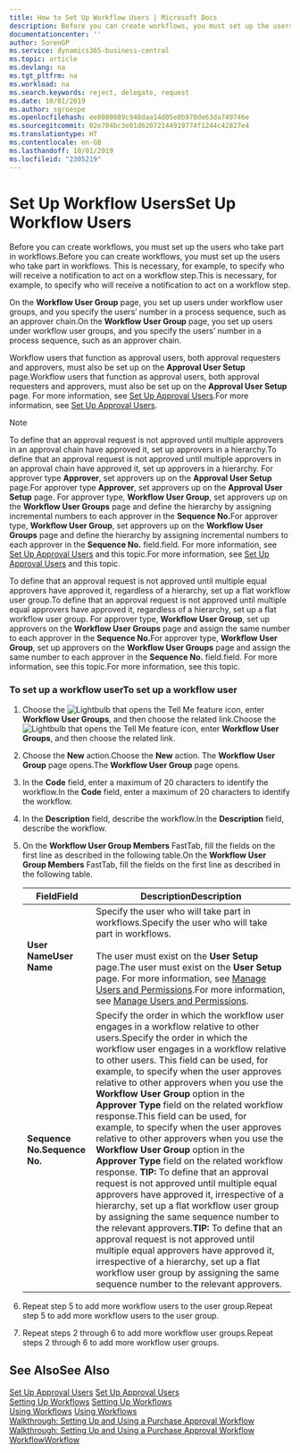 ```yaml
---
title: How to Set Up Workflow Users | Microsoft Docs
description: Before you can create workflows, you must set up the users who take part in workflows. This is necessary, for example, to specify who will receive a notification to act on a workflow step.
documentationcenter: ''
author: SorenGP
ms.service: dynamics365-business-central
ms.topic: article
ms.devlang: na
ms.tgt_pltfrm: na
ms.workload: na
ms.search.keywords: reject, delegate, request
ms.date: 10/01/2019
ms.author: sgroespe
ms.openlocfilehash: ee8080689c948daa14d05e8b970de63da749746e
ms.sourcegitcommit: 02e704bc3e01d62072144919774f1244c42827e4
ms.translationtype: HT
ms.contentlocale: en-GB
ms.lasthandoff: 10/01/2019
ms.locfileid: "2305219"
---
```

# <a name="set-up-workflow-users"></a><span data-ttu-id="372c6-104">Set Up Workflow Users</span><span class="sxs-lookup"><span data-stu-id="372c6-104">Set Up Workflow Users</span></span>
<span data-ttu-id="372c6-105">Before you can create workflows, you must set up the users who take part in workflows.</span><span class="sxs-lookup"><span data-stu-id="372c6-105">Before you can create workflows, you must set up the users who take part in workflows.</span></span> <span data-ttu-id="372c6-106">This is necessary, for example, to specify who will receive a notification to act on a workflow step.</span><span class="sxs-lookup"><span data-stu-id="372c6-106">This is necessary, for example, to specify who will receive a notification to act on a workflow step.</span></span>  

<span data-ttu-id="372c6-107">On the **Workflow User Group** page, you set up users under workflow user groups, and you specify the users’ number in a process sequence, such as an approver chain.</span><span class="sxs-lookup"><span data-stu-id="372c6-107">On the **Workflow User Group** page, you set up users under workflow user groups, and you specify the users’ number in a process sequence, such as an approver chain.</span></span>  

<span data-ttu-id="372c6-108">Workflow users that function as approval users, both approval requesters and approvers, must also be set up on the **Approval User Setup** page.</span><span class="sxs-lookup"><span data-stu-id="372c6-108">Workflow users that function as approval users, both approval requesters and approvers, must also be set up on the **Approval User Setup** page.</span></span> <span data-ttu-id="372c6-109">For more information, see [Set Up Approval Users](across-how-to-set-up-approval-users.md).</span><span class="sxs-lookup"><span data-stu-id="372c6-109">For more information, see [Set Up Approval Users](across-how-to-set-up-approval-users.md).</span></span>  

> [!NOTE]  
>  <span data-ttu-id="372c6-110">To define that an approval request is not approved until multiple approvers in an approval chain have approved it, set up approvers in a hierarchy.</span><span class="sxs-lookup"><span data-stu-id="372c6-110">To define that an approval request is not approved until multiple approvers in an approval chain have approved it, set up approvers in a hierarchy.</span></span> <span data-ttu-id="372c6-111">For approver type **Approver**, set approvers up on the **Approval User Setup** page.</span><span class="sxs-lookup"><span data-stu-id="372c6-111">For approver type **Approver**, set approvers up on the **Approval User Setup** page.</span></span> <span data-ttu-id="372c6-112">For approver type, **Workflow User Group**, set approvers up on the **Workflow User Groups** page and define the hierarchy by assigning incremental numbers to each approver in the **Sequence No.**</span><span class="sxs-lookup"><span data-stu-id="372c6-112">For approver type, **Workflow User Group**, set approvers up on the **Workflow User Groups** page and define the hierarchy by assigning incremental numbers to each approver in the **Sequence No.**</span></span> <span data-ttu-id="372c6-113">field.</span><span class="sxs-lookup"><span data-stu-id="372c6-113">field.</span></span> <span data-ttu-id="372c6-114">For more information, see [Set Up Approval Users](across-how-to-set-up-approval-users.md) and this topic.</span><span class="sxs-lookup"><span data-stu-id="372c6-114">For more information, see [Set Up Approval Users](across-how-to-set-up-approval-users.md) and this topic.</span></span>  
>   
>  <span data-ttu-id="372c6-115">To define that an approval request is not approved until multiple equal approvers have approved it, regardless of a hierarchy, set up a flat workflow user group.</span><span class="sxs-lookup"><span data-stu-id="372c6-115">To define that an approval request is not approved until multiple equal approvers have approved it, regardless of a hierarchy, set up a flat workflow user group.</span></span> <span data-ttu-id="372c6-116">For approver type, **Workflow User Group**, set up approvers on the **Workflow User Groups** page and assign the same number to each approver in the **Sequence No.**</span><span class="sxs-lookup"><span data-stu-id="372c6-116">For approver type, **Workflow User Group**, set up approvers on the **Workflow User Groups** page and assign the same number to each approver in the **Sequence No.**</span></span> <span data-ttu-id="372c6-117">field.</span><span class="sxs-lookup"><span data-stu-id="372c6-117">field.</span></span> <span data-ttu-id="372c6-118">For more information, see this topic.</span><span class="sxs-lookup"><span data-stu-id="372c6-118">For more information, see this topic.</span></span>  

### <a name="to-set-up-a-workflow-user"></a><span data-ttu-id="372c6-119">To set up a workflow user</span><span class="sxs-lookup"><span data-stu-id="372c6-119">To set up a workflow user</span></span>  

1. <span data-ttu-id="372c6-120">Choose the ![Lightbulb that opens the Tell Me feature](media/ui-search/search_small.png "Tell me what you want to do") icon, enter **Workflow User Groups**, and then choose the related link.</span><span class="sxs-lookup"><span data-stu-id="372c6-120">Choose the ![Lightbulb that opens the Tell Me feature](media/ui-search/search_small.png "Tell me what you want to do") icon, enter **Workflow User Groups**, and then choose the related link.</span></span>  
2. <span data-ttu-id="372c6-121">Choose the **New** action.</span><span class="sxs-lookup"><span data-stu-id="372c6-121">Choose the **New** action.</span></span> <span data-ttu-id="372c6-122">The **Workflow User Group** page opens.</span><span class="sxs-lookup"><span data-stu-id="372c6-122">The **Workflow User Group** page opens.</span></span>  
3. <span data-ttu-id="372c6-123">In the **Code** field, enter a maximum of 20 characters to identify the workflow.</span><span class="sxs-lookup"><span data-stu-id="372c6-123">In the **Code** field, enter a maximum of 20 characters to identify the workflow.</span></span>  
4. <span data-ttu-id="372c6-124">In the **Description** field, describe the workflow.</span><span class="sxs-lookup"><span data-stu-id="372c6-124">In the **Description** field, describe the workflow.</span></span>  
5. <span data-ttu-id="372c6-125">On the **Workflow User Group Members** FastTab, fill the fields on the first line as described in the following table.</span><span class="sxs-lookup"><span data-stu-id="372c6-125">On the **Workflow User Group Members** FastTab, fill the fields on the first line as described in the following table.</span></span>  

    |<span data-ttu-id="372c6-126">Field</span><span class="sxs-lookup"><span data-stu-id="372c6-126">Field</span></span>|<span data-ttu-id="372c6-127">Description</span><span class="sxs-lookup"><span data-stu-id="372c6-127">Description</span></span>|  
    |---------------------------------|---------------------------------------|  
    |<span data-ttu-id="372c6-128">**User Name**</span><span class="sxs-lookup"><span data-stu-id="372c6-128">**User Name**</span></span>|<span data-ttu-id="372c6-129">Specify the user who will take part in workflows.</span><span class="sxs-lookup"><span data-stu-id="372c6-129">Specify the user who will take part in workflows.</span></span><br /><br /> <span data-ttu-id="372c6-130">The user must exist on the **User Setup** page.</span><span class="sxs-lookup"><span data-stu-id="372c6-130">The user must exist on the **User Setup** page.</span></span> <span data-ttu-id="372c6-131">For more information, see [Manage Users and Permissions](ui-how-users-permissions.md).</span><span class="sxs-lookup"><span data-stu-id="372c6-131">For more information, see [Manage Users and Permissions](ui-how-users-permissions.md).</span></span>|  
    |<span data-ttu-id="372c6-132">**Sequence No.**</span><span class="sxs-lookup"><span data-stu-id="372c6-132">**Sequence No.**</span></span>|<span data-ttu-id="372c6-133">Specify the order in which the workflow user engages in a workflow relative to other users.</span><span class="sxs-lookup"><span data-stu-id="372c6-133">Specify the order in which the workflow user engages in a workflow relative to other users.</span></span> <span data-ttu-id="372c6-134">This field can be used, for example, to specify when the user approves relative to other approvers when you use the **Workflow User Group** option in the **Approver Type** field on the related workflow response.</span><span class="sxs-lookup"><span data-stu-id="372c6-134">This field can be used, for example, to specify when the user approves relative to other approvers when you use the **Workflow User Group** option in the **Approver Type** field on the related workflow response.</span></span> <span data-ttu-id="372c6-135">**TIP:**  To define that an approval request is not approved until multiple equal approvers have approved it, irrespective of a hierarchy, set up a flat workflow user group by assigning the same sequence number to the relevant approvers.</span><span class="sxs-lookup"><span data-stu-id="372c6-135">**TIP:**  To define that an approval request is not approved until multiple equal approvers have approved it, irrespective of a hierarchy, set up a flat workflow user group by assigning the same sequence number to the relevant approvers.</span></span>|  
6. <span data-ttu-id="372c6-136">Repeat step 5 to add more workflow users to the user group.</span><span class="sxs-lookup"><span data-stu-id="372c6-136">Repeat step 5 to add more workflow users to the user group.</span></span>  
7. <span data-ttu-id="372c6-137">Repeat steps 2 through 6 to add more workflow user groups.</span><span class="sxs-lookup"><span data-stu-id="372c6-137">Repeat steps 2 through 6 to add more workflow user groups.</span></span>  

## <a name="see-also"></a><span data-ttu-id="372c6-138">See Also</span><span class="sxs-lookup"><span data-stu-id="372c6-138">See Also</span></span>  
<span data-ttu-id="372c6-139">[Set Up Approval Users](across-how-to-set-up-approval-users.md) </span><span class="sxs-lookup"><span data-stu-id="372c6-139">[Set Up Approval Users](across-how-to-set-up-approval-users.md) </span></span>  
<span data-ttu-id="372c6-140">[Setting Up Workflows](across-set-up-workflows.md) </span><span class="sxs-lookup"><span data-stu-id="372c6-140">[Setting Up Workflows](across-set-up-workflows.md) </span></span>  
<span data-ttu-id="372c6-141">[Using Workflows](across-use-workflows.md) </span><span class="sxs-lookup"><span data-stu-id="372c6-141">[Using Workflows](across-use-workflows.md) </span></span>  
<span data-ttu-id="372c6-142">[Walkthrough: Setting Up and Using a Purchase Approval Workflow](walkthrough-setting-up-and-using-a-purchase-approval-workflow.md) </span><span class="sxs-lookup"><span data-stu-id="372c6-142">[Walkthrough: Setting Up and Using a Purchase Approval Workflow](walkthrough-setting-up-and-using-a-purchase-approval-workflow.md) </span></span>  
[<span data-ttu-id="372c6-143">Workflow</span><span class="sxs-lookup"><span data-stu-id="372c6-143">Workflow</span></span>](across-workflow.md)   
